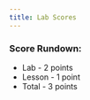 ```yaml
---
title: Lab Scores
---
```


### Score Rundown:

- Lab - 2 points
- Lesson - 1 point
- Total - 3 points

<body>
    <div id="scores">
    </div>
</body>

<script>
    // put all scores and names in this array (order Z at top, A at bottom)
    let people = [
        ["id","name", "homework", "comment"],
        ["","","/3", ""],
        ["","","/3", ""],
        ["","","/3", ""],
        ["","","/3", ""],
        ["","","/3", ""],
        ["","","/3", ""],
        ["","","/3", ""],
        ["","","/3", ""],
        ["","","/3", ""],
        ["","","/3", ""],
        ["","","/3", ""],
        ["","","/3", ""],
        ["","","/3", ""],
        ["","","/3", ""],
        ["","","/3", ""],
        ["","","/3", ""],
        ["","","/3", ""]
    ]

    var objects = [];

    // // iterates through array and creates tr's and td's for each index
    function makeTableHTML(people) {
        var result = "<table>";
        result += "<thead><tr><th>Name</th><th>Score</th><th>Comment</th></thead><tbody>";
        // Create header row. Better way to do this?
        //for (var i = 0; i < array.length; i++) {
        for (var i = people.length-1; i > 0; i--) {
            result += "<tr>";
            for (var j = 1; j < people[i].length; j++) {
                result += "<td>"+people[i][j]+"</td>";   
            }   
            result += "</tr>";
        }   
        result += "</tbody></table>";
        document.getElementById("scores").innerHTML = result;
    }
    // makeTableHTML(people);

    const url = "https://abopsc-backend.dontntntnt.de";

    function userTable() {
      var myHeaders = new Headers();
      myHeaders.append("Content-Type", "application/json");
      let emailBody = "yup@yup.com";
      var requestOptions = {
        method: 'POST',
        headers: myHeaders,
        mode: 'cors',
        cache: 'default', 
        credentials: 'include',
        redirect: 'manual',
        body: JSON.stringify({ email: emailBody })
      };  

      fetch(
        url + '/api/grading/grades', requestOptions
      )
      .then((response) => response.json())
      .then((data) => {
        for (var j in data){
          var grade = data[j];
          console.log(grade.id);
        }
      })
    }

    userTable();

    function initializeTable() {
        var myHeaders = new Headers();
        myHeaders.append("Content-Type", "application/json");

        var requestOptions = {
          method: 'GET',
          headers: myHeaders,
          mode: 'cors',
          cache: 'default', 
          credentials: 'include',
          redirect: 'manual',
        };

        fetch(
          url + `/api/person/all`, requestOptions
        )
        .then((response) => response.json())
        .then((data) => {
          console.log(data);

          for (var i in data) {
            var person = data[i];
            if(person.roles[0].name == 'ROLE_USER'){
              console.log(person.name);
              console.log(person.email);

              // let emailBody = { email: person.email };

              var requestOptions2 = {
                  method: 'POST',
                  headers: myHeaders,
                  mode: 'cors',
                  cache: 'default', 
                  credentials: 'include',
                  redirect: 'manual',
                  body: JSON.stringify({ email: person.email })
                };  

              fetch(
                url + '/api/grading/grades', requestOptions
              )
              .then((response2) => response2.json())
              .then((data2) => {
                for (var j in data2){
                  var grade = data2[j];
                  console.log(grade.id);
                }
              })                
            }
          }
        })
        .catch(error => console.log('error', error));

        var result = "<table";
        result+="<thead><tr><th>Name</th><th>Homework Score</th></thead><tbody>";

        result += "</tbody></table>";
        document.getElementById("scores").innerHTML = result;
    }
    initializeTable();
</script>
